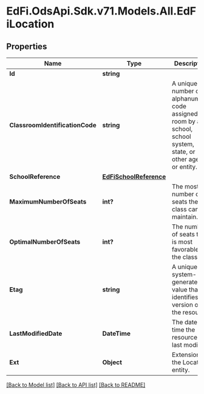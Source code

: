 # EdFi.OdsApi.Sdk.v71.Models.All.EdFiLocation

## Properties

Name | Type | Description | Notes
------------ | ------------- | ------------- | -------------
**Id** | **string** |  | [optional] 
**ClassroomIdentificationCode** | **string** | A unique number or alphanumeric code assigned to a room by a school, school system, state, or other agency or entity. | 
**SchoolReference** | [**EdFiSchoolReference**](EdFiSchoolReference.md) |  | 
**MaximumNumberOfSeats** | **int?** | The most number of seats the class can maintain. | [optional] 
**OptimalNumberOfSeats** | **int?** | The number of seats that is most favorable to the class. | [optional] 
**Etag** | **string** | A unique system-generated value that identifies the version of the resource. | [optional] 
**LastModifiedDate** | **DateTime** | The date and time the resource was last modified. | [optional] 
**Ext** | **Object** | Extensions to the Location entity. | [optional] 

[[Back to Model list]](../README.md#documentation-for-models) [[Back to API list]](../README.md#documentation-for-api-endpoints) [[Back to README]](../README.md)

